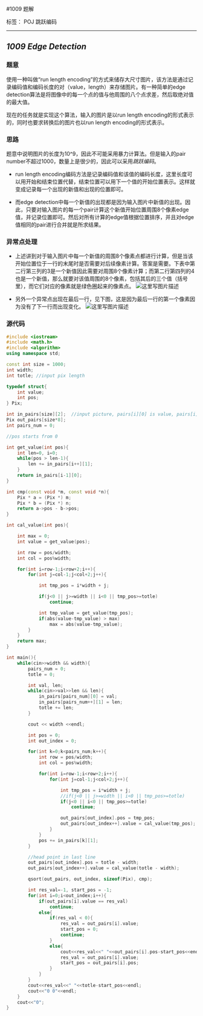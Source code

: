#1009 题解

标签： POJ 跳跃编码

---

## *1009 Edge Detection*

### **题意**
使用一种叫做“run length encoding”的方式来储存大尺寸图片，该方法是通过记录编码值和编码长度的对（value，length）来存储图片。有一种简单的edge detection算法是将图像中的每一个点的值与他周围的八个点求差，然后取绝对值的最大值。

现在的任务就是实现这个算法，输入的图片是以run length encoding的形式表示的，同时也要求转换后的图片也以run length encoding的形式表示。

### **思路**
题意中说明图片的长度为10^9，因此不可能采用暴力计算法。但是输入的pair number不超过1000，数量上是很少的，因此可以采用*跳跃编码*。

- run length encoding编码方法是记录编码值和该值的编码长度，这里长度可以用开始和结束位置代替，结束位置可以用下一个值的开始位置表示。这样就变成记录每一个出现的新值和出现的位置即可。

- 而edge detection中每一个新值的出现都是因为输入图片中新值的出现。因此，只要对输入图片的每一个pair计算这个新值开始位置周围8个像素edge值，并记录位置即可。然后对所有计算的edge值根据位置排序，并且对edge值相同的pair进行合并就是所求结果。

### **异常点处理**
- 上述讲到对于输入图片中每一个新值的周围8个像素点都进行计算，但是当该开始位置位于一行的末尾时是否需要对后续像素计算。答案是需要。下表中第二行第三列的3是一个新值因此需要对周围8个像素计算；而第二行第四列的4也是一个新值，那么就要对该值周围的8个像素，包括其后的三个值（括号里），而它们对应的像素就是绿色圈起来的像素点。
![这里写图片描述](https://raw.githubusercontent.com/istoney/poj_code/master/res/1009_1.jpg)

- 另外一个异常点出现在最后一行，见下图，这是因为最后一行的第一个像素因为没有了下一行而出现变化。
![这里写图片描述](https://raw.githubusercontent.com/istoney/poj_code/master/res/1009_2.jpg)

### **源代码**
```c++
#include <iostream>
#include <math.h>
#include <algorithm>
using namespace std;

const int size = 1000;
int width;
int totle; //input pix length

typedef struct{
	int value;
	int pos;
} Pix;

int in_pairs[size][2];	//input picture, pairs[i][0] is value, pairs[i][1] is run length;
Pix out_pairs[size*8];
int pairs_num = 0;

//pos starts from 0

int get_value(int pos){
	int len=0, i=0;
	while(pos > len-1){
		len += in_pairs[i++][1];
	}
	return in_pairs[i-1][0];
}

int cmp(const void *m, const void *n){
	Pix * a = (Pix *) m;
	Pix * b = (Pix *) n;
	return a->pos - b->pos;
}

int cal_value(int pos){

	int max = 0;
	int value = get_value(pos);

	int row = pos/width;
	int col = pos%width;

	for(int i=row-1;i<row+2;i++){
		for(int j=col-1;j<col+2;j++){

			int tmp_pos = i*width + j;

			if(j<0 || j>=width || i<0 || tmp_pos>=totle)
				continue;

			int tmp_value = get_value(tmp_pos);
			if(abs(value-tmp_value) > max)
				max = abs(value-tmp_value);
		}
	}
	return max;
}

int main(){
	while(cin>>width && width){
		pairs_num = 0;
		totle = 0;

		int val, len;
		while(cin>>val>>len && len){
			in_pairs[pairs_num][0] = val;
			in_pairs[pairs_num++][1] = len;
			totle += len;
		}

		cout << width <<endl;

		int pos = 0;
		int out_index = 0;

		for(int k=0;k<pairs_num;k++){
			int row = pos/width;
			int col = pos%width;

			for(int i=row-1;i<row+2;i++){
				for(int j=col-1;j<col+2;j++){

					int tmp_pos = i*width + j;
					//if(j<0 || j>=width || i<0 || tmp_pos>=totle)
					if(j<0 || i<0 || tmp_pos>=totle)
						continue;

					out_pairs[out_index].pos = tmp_pos;
					out_pairs[out_index++].value = cal_value(tmp_pos);
				}
			}
			pos += in_pairs[k][1];
		}

		//head point in last line
		out_pairs[out_index].pos = totle - width;
		out_pairs[out_index++].value = cal_value(totle - width);

		qsort(out_pairs, out_index, sizeof(Pix), cmp);

		int res_val=-1, start_pos = -1;
		for(int i=0;i<out_index;i++){
			if(out_pairs[i].value == res_val)
				continue;
			else{
				if(res_val < 0){
					res_val = out_pairs[i].value;
					start_pos = 0;
					continue;
				}
				else{
					cout<<res_val<<" "<<out_pairs[i].pos-start_pos<<endl;
					res_val = out_pairs[i].value;
					start_pos = out_pairs[i].pos;
				}
			}
		}
		cout<<res_val<<" "<<totle-start_pos<<endl;
		cout<<"0 0"<<endl;
	}
	cout<<"0";
}
```
